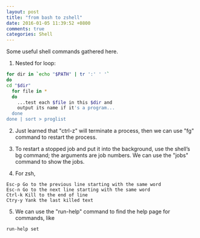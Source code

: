 ```yaml
---
layout: post
title: "from bash to zshell"
date: 2016-01-05 11:39:52 +0800
comments: true
categories: Shell
---
```

Some useful shell commands gathered here.

1. Nested for loop:

```sh
for dir in `echo "$PATH" | tr ':' ' '`docd "$dir"  for file in *  do    ...test each $file in this $dir and    output its name if it's a program...  donedone | sort > proglist```

2. Just learned that "ctrl-z" will terminate a process, then we can use "fg" command to restart the process.

3. To restart a stopped job and put it into the background, use the shell’s bg command; the arguments are job numbers. We can use the "jobs" command to show the jobs.

4. For zsh,

```
Esc-p Go to the previous line starting with the same word
Esc-n Go to the next line starting with the same word
Ctrl-k Kill to the end of line
Ctry-y Yank the last killed text
```

5. We can use the "run-help" command to find the help page for commands, like

```sh
run-help set
```
